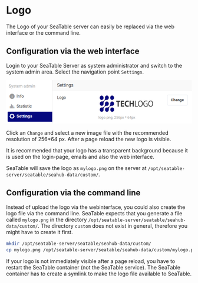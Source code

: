 # Logo

The Logo of your SeaTable server can easily be replaced via the web interface or the command line.

## Configuration via the web interface

Login to your SeaTable Server as system administrator and switch to the system admin area. Select the navigation point `Settings`.

![SeaTable Site Title in System Administration](../assets/images/seatable_logo.png)

Click an `Change` and select a new image file with the recommended resolution of 256\*64 px. After a page reload the new logo is visible.

It is recommended that your logo has a transparent background because it is used on the login-page, emails and also the web interface.

SeaTable will save the logo as `mylogo.png` on the server at `/opt/seatable-server/seatable/seahub-data/custom/`.

## Configuration via the command line

Instead of upload the logo via the webinterface, you could also create the logo file via the command line. SeaTable expects that you generate a file called `mylogo.png` in the directory `/opt/seatable-server/seatable/seahub-data/custom/`.
The directory `custom` does not exist in general, therefore you might have to create it first.

```bash
mkdir /opt/seatable-server/seatable/seahub-data/custom/
cp mylogo.png /opt/seatable-server/seatable/seahub-data/custom/mylogo.png
```

If your logo is not immediately visible after a page reload, you have to restart the SeaTable container (not the SeaTable service).
The SeaTable container has to create a symlink to make the logo file available to SeaTable.
